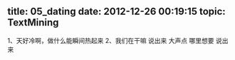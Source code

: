 title: 05_dating
date: 2012-12-26 00:19:15
topic: TextMining
---

1、天好冷啊，做什么能瞬间热起来
2、我们在干嘛 说出来 大声点 哪里想要 说出来